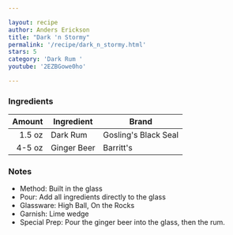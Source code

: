 ```yaml
---

layout: recipe
author: Anders Erickson
title: "Dark 'n Stormy"
permalink: '/recipe/dark_n_stormy.html'
stars: 5
category: 'Dark Rum '
youtube: '2EZBGowe0ho'

---
```


### Ingredients

| Amount  | Ingredient               | Brand         |
| -----: | ----------- | -------------------- |
| 1.5 oz | Dark Rum    | Gosling's Black Seal |
| 4-5 oz | Ginger Beer | Barritt's            |

### Notes

- Method: Built in the glass
- Pour: Add all ingredients directly to the glass
- Glassware: High Ball, On the Rocks
- Garnish: Lime wedge
- Special Prep: Pour the ginger beer into the glass, then the rum.

